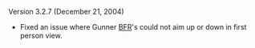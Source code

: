 Version 3.2.7 (December 21, 2004)

- Fixed an issue where Gunner [BFR](../vehicles/BattleFrame_Robotics.md)'s could
  not aim up or down in first person view.
